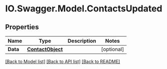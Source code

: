 # IO.Swagger.Model.ContactsUpdated
## Properties

Name | Type | Description | Notes
------------ | ------------- | ------------- | -------------
**Data** | [**ContactObject**](ContactObject.md) |  | [optional] 

[[Back to Model list]](../README.md#documentation-for-models) [[Back to API list]](../README.md#documentation-for-api-endpoints) [[Back to README]](../README.md)

